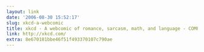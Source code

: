 ```yaml
---
layout: link
date: '2006-08-30 15:52:17'
slug: xkcd-a-webcomic
title: xkcd - A webcomic of romance, sarcasm, math, and language - COMPLY
link: http://xkcd.com/
extra: 8e670181bbe46f51f493370107c790ae
---
```


